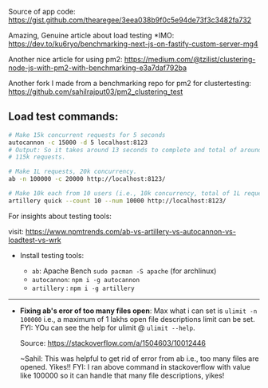 Source of app code: https://gist.github.com/thearegee/3eea038b9f0c5e94de73f3c3482fa732

Amazing, Genuine article about load testing *IMO: https://dev.to/ku6ryo/benchmarking-next-js-on-fastify-custom-server-mg4

Another nice article for using pm2: https://medium.com/@tzilist/clustering-node-js-with-pm2-with-benchmarking-e3a7daf792ba

Another fork I made from a benchmarking repo for pm2 for clustertesting: https://github.com/sahilrajput03/pm2_clustering_test

## Load test commands:

```bash
# Make 15k concurrent requests for 5 seconds
autocannon -c 15000 -d 5 localhost:8123
# Output: So it takes around 13 seconds to complete and total of around
# 115k requests.

# Make 1L requests, 20k concurrency.
ab -n 100000 -c 20000 http://localhost:8123/

# Make 10k each from 10 users (i.e., 10k concurrency, total of 1L requests).
artillery quick --count 10 --num 10000 http://localhost:8123/
```

For insights about testing tools: 

visit: https://www.npmtrends.com/ab-vs-artillery-vs-autocannon-vs-loadtest-vs-wrk

- Install testing tools:

	- `ab`: Apache Bench `sudo pacman -S apache` (for archlinux)
	- `autocannon`: `npm i -g autocannon`
	- `artillery` : `npm i -g artillery`
---

- **Fixing ab's eror of too many files open**: Max what i can set is `ulimit -n 100000` i.e., a maximum of 1 lakhs open file descriptions
limit can be set. FYI: YOu can see the help for ulimit @ ```ulimit
--help```.

	Source: https://stackoverflow.com/a/1504603/10012446

	~Sahil: This was helpful to get rid of error from ab i.e., too many files are
opened. Yikes!! FYI: I ran above command in stackoverflow with value
like 100000 so it can handle that many file descriptions, yikes!

